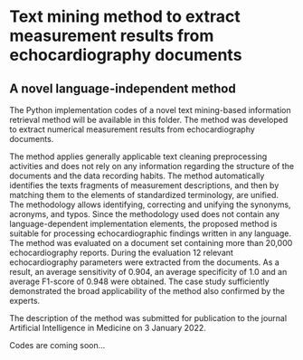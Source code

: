 # Text mining method to extract measurement results from echocardiography documents
## A novel language-independent method

The Python implementation codes of a novel text mining-based information retrieval method will be available in this folder. The method was developed to extract numerical measurement results from echocardiography documents.  

The method applies generally applicable text cleaning preprocessing activities and does not rely on any information regarding the structure of the documents and the data recording habits. The method automatically identifies the texts fragments of measurement descriptions, and then by matching them to the elements of standardized terminology, are unified. The methodology allows identifying, correcting and unifying the synonyms, acronyms, and typos. Since the methodology used does not contain any language-dependent implementation elements, the proposed method is suitable for processing echocardiographic findings written in any language.
The method was evaluated on a document set containing more than 20,000 echocardiography reports. During the evaluation 12 relevant echocardiography parameters were extracted from the documents. As a result, an average sensitivity of 0.904, an average specificity of 1.0 and an average F1-score of 0.948 were obtained. The case study sufficiently demonstrated the broad applicability of the method also confirmed by the experts. 

The description of the method was submitted for publication to the journal Artificial Intelligence in Medicine on 3 January 2022.

Codes are coming soon...
